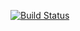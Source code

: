 [![Build Status](https://travis-ci.org/VictorGus/clj-cljs-crud.svg?branch=master)](https://travis-ci.org/VictorGus/clj-cljs-crud)
